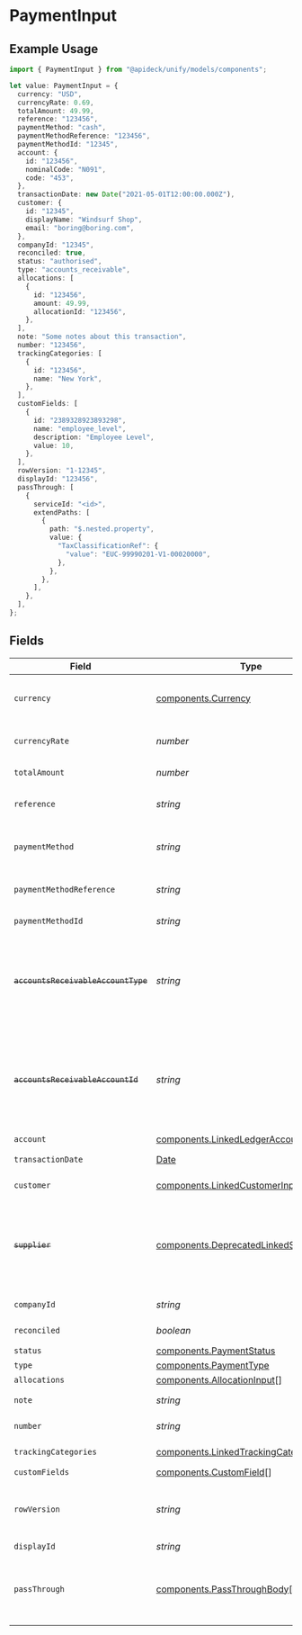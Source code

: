 # PaymentInput

## Example Usage

```typescript
import { PaymentInput } from "@apideck/unify/models/components";

let value: PaymentInput = {
  currency: "USD",
  currencyRate: 0.69,
  totalAmount: 49.99,
  reference: "123456",
  paymentMethod: "cash",
  paymentMethodReference: "123456",
  paymentMethodId: "12345",
  account: {
    id: "123456",
    nominalCode: "N091",
    code: "453",
  },
  transactionDate: new Date("2021-05-01T12:00:00.000Z"),
  customer: {
    id: "12345",
    displayName: "Windsurf Shop",
    email: "boring@boring.com",
  },
  companyId: "12345",
  reconciled: true,
  status: "authorised",
  type: "accounts_receivable",
  allocations: [
    {
      id: "123456",
      amount: 49.99,
      allocationId: "123456",
    },
  ],
  note: "Some notes about this transaction",
  number: "123456",
  trackingCategories: [
    {
      id: "123456",
      name: "New York",
    },
  ],
  customFields: [
    {
      id: "2389328923893298",
      name: "employee_level",
      description: "Employee Level",
      value: 10,
    },
  ],
  rowVersion: "1-12345",
  displayId: "123456",
  passThrough: [
    {
      serviceId: "<id>",
      extendPaths: [
        {
          path: "$.nested.property",
          value: {
            "TaxClassificationRef": {
              "value": "EUC-99990201-V1-00020000",
            },
          },
        },
      ],
    },
  ],
};
```

## Fields

| Field                                                                                                                                                                              | Type                                                                                                                                                                               | Required                                                                                                                                                                           | Description                                                                                                                                                                        | Example                                                                                                                                                                            |
| ---------------------------------------------------------------------------------------------------------------------------------------------------------------------------------- | ---------------------------------------------------------------------------------------------------------------------------------------------------------------------------------- | ---------------------------------------------------------------------------------------------------------------------------------------------------------------------------------- | ---------------------------------------------------------------------------------------------------------------------------------------------------------------------------------- | ---------------------------------------------------------------------------------------------------------------------------------------------------------------------------------- |
| `currency`                                                                                                                                                                         | [components.Currency](../../models/components/currency.md)                                                                                                                         | :heavy_minus_sign:                                                                                                                                                                 | Indicates the associated currency for an amount of money. Values correspond to [ISO 4217](https://en.wikipedia.org/wiki/ISO_4217).                                                 | USD                                                                                                                                                                                |
| `currencyRate`                                                                                                                                                                     | *number*                                                                                                                                                                           | :heavy_minus_sign:                                                                                                                                                                 | Currency Exchange Rate at the time entity was recorded/generated.                                                                                                                  | 0.69                                                                                                                                                                               |
| `totalAmount`                                                                                                                                                                      | *number*                                                                                                                                                                           | :heavy_check_mark:                                                                                                                                                                 | The total amount of the transaction                                                                                                                                                | 49.99                                                                                                                                                                              |
| `reference`                                                                                                                                                                        | *string*                                                                                                                                                                           | :heavy_minus_sign:                                                                                                                                                                 | Optional transaction reference message ie: Debit remittance detail.                                                                                                                | 123456                                                                                                                                                                             |
| `paymentMethod`                                                                                                                                                                    | *string*                                                                                                                                                                           | :heavy_minus_sign:                                                                                                                                                                 | Payment method used for the transaction, such as cash, credit card, bank transfer, or check                                                                                        | cash                                                                                                                                                                               |
| `paymentMethodReference`                                                                                                                                                           | *string*                                                                                                                                                                           | :heavy_minus_sign:                                                                                                                                                                 | Optional reference message returned by payment method on processing                                                                                                                | 123456                                                                                                                                                                             |
| `paymentMethodId`                                                                                                                                                                  | *string*                                                                                                                                                                           | :heavy_minus_sign:                                                                                                                                                                 | A unique identifier for an object.                                                                                                                                                 | 12345                                                                                                                                                                              |
| ~~`accountsReceivableAccountType`~~                                                                                                                                                | *string*                                                                                                                                                                           | :heavy_minus_sign:                                                                                                                                                                 | : warning: ** DEPRECATED **: This will be removed in a future release, please migrate away from it as soon as possible.<br/><br/>Type of accounts receivable account.              | Account                                                                                                                                                                            |
| ~~`accountsReceivableAccountId`~~                                                                                                                                                  | *string*                                                                                                                                                                           | :heavy_minus_sign:                                                                                                                                                                 | : warning: ** DEPRECATED **: This will be removed in a future release, please migrate away from it as soon as possible.<br/><br/>Unique identifier for the account to allocate payment to. | 123456                                                                                                                                                                             |
| `account`                                                                                                                                                                          | [components.LinkedLedgerAccountInput](../../models/components/linkedledgeraccountinput.md)                                                                                         | :heavy_minus_sign:                                                                                                                                                                 | N/A                                                                                                                                                                                |                                                                                                                                                                                    |
| `transactionDate`                                                                                                                                                                  | [Date](https://developer.mozilla.org/en-US/docs/Web/JavaScript/Reference/Global_Objects/Date)                                                                                      | :heavy_check_mark:                                                                                                                                                                 | The date of the transaction - YYYY:MM::DDThh:mm:ss.sTZD                                                                                                                            | 2021-05-01T12:00:00.000Z                                                                                                                                                           |
| `customer`                                                                                                                                                                         | [components.LinkedCustomerInput](../../models/components/linkedcustomerinput.md)                                                                                                   | :heavy_minus_sign:                                                                                                                                                                 | The customer this entity is linked to.                                                                                                                                             |                                                                                                                                                                                    |
| ~~`supplier`~~                                                                                                                                                                     | [components.DeprecatedLinkedSupplierInput](../../models/components/deprecatedlinkedsupplierinput.md)                                                                               | :heavy_minus_sign:                                                                                                                                                                 | : warning: ** DEPRECATED **: This will be removed in a future release, please migrate away from it as soon as possible.<br/><br/>The supplier this entity is linked to.            |                                                                                                                                                                                    |
| `companyId`                                                                                                                                                                        | *string*                                                                                                                                                                           | :heavy_minus_sign:                                                                                                                                                                 | The company or subsidiary id the transaction belongs to                                                                                                                            | 12345                                                                                                                                                                              |
| `reconciled`                                                                                                                                                                       | *boolean*                                                                                                                                                                          | :heavy_minus_sign:                                                                                                                                                                 | Indicates if the transaction has been reconciled.                                                                                                                                  | true                                                                                                                                                                               |
| `status`                                                                                                                                                                           | [components.PaymentStatus](../../models/components/paymentstatus.md)                                                                                                               | :heavy_minus_sign:                                                                                                                                                                 | Status of payment                                                                                                                                                                  | authorised                                                                                                                                                                         |
| `type`                                                                                                                                                                             | [components.PaymentType](../../models/components/paymenttype.md)                                                                                                                   | :heavy_minus_sign:                                                                                                                                                                 | Type of payment                                                                                                                                                                    | accounts_receivable                                                                                                                                                                |
| `allocations`                                                                                                                                                                      | [components.AllocationInput](../../models/components/allocationinput.md)[]                                                                                                         | :heavy_minus_sign:                                                                                                                                                                 | N/A                                                                                                                                                                                |                                                                                                                                                                                    |
| `note`                                                                                                                                                                             | *string*                                                                                                                                                                           | :heavy_minus_sign:                                                                                                                                                                 | Note associated with the transaction                                                                                                                                               | Some notes about this transaction                                                                                                                                                  |
| `number`                                                                                                                                                                           | *string*                                                                                                                                                                           | :heavy_minus_sign:                                                                                                                                                                 | Number associated with the transaction                                                                                                                                             | 123456                                                                                                                                                                             |
| `trackingCategories`                                                                                                                                                               | [components.LinkedTrackingCategory](../../models/components/linkedtrackingcategory.md)[]                                                                                           | :heavy_minus_sign:                                                                                                                                                                 | A list of linked tracking categories.                                                                                                                                              |                                                                                                                                                                                    |
| `customFields`                                                                                                                                                                     | [components.CustomField](../../models/components/customfield.md)[]                                                                                                                 | :heavy_minus_sign:                                                                                                                                                                 | N/A                                                                                                                                                                                |                                                                                                                                                                                    |
| `rowVersion`                                                                                                                                                                       | *string*                                                                                                                                                                           | :heavy_minus_sign:                                                                                                                                                                 | A binary value used to detect updates to a object and prevent data conflicts. It is incremented each time an update is made to the object.                                         | 1-12345                                                                                                                                                                            |
| `displayId`                                                                                                                                                                        | *string*                                                                                                                                                                           | :heavy_minus_sign:                                                                                                                                                                 | Id to be displayed.                                                                                                                                                                | 123456                                                                                                                                                                             |
| `passThrough`                                                                                                                                                                      | [components.PassThroughBody](../../models/components/passthroughbody.md)[]                                                                                                         | :heavy_minus_sign:                                                                                                                                                                 | The pass_through property allows passing service-specific, custom data or structured modifications in request body when creating or updating resources.                            |                                                                                                                                                                                    |